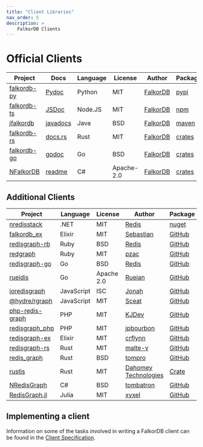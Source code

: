 ```yaml
---
title: "Client Libraries"
nav_order: 5
description: >
    FalkorDB Clients
---
```


# Official Clients

| Project                            | Docs                 | Language   | License    | Author                                      | Package                                  |
| -----------------------------------|--------------------- | ---------- | ---------- | ------------------------------------------- | ---------------------------------------- |
| [falkordb-py][falkordb-py-url]    |  [Pydoc][falkordb-py-docs]                   | Python     | MIT        | [FalkorDB][falkordb-url]                    | [pypi][falkordb-py-package]              |
| [falkordb-ts][falkordb-ts-url]    |  [JSDoc][falkordb-ts-docs] | Node.JS    | MIT        | [FalkorDB][falkordb-url]                    | [npm][falkordb-ts-package]               |
| [jfalkordb][jfalkordb-url]        |  [javadocs][jfalkordb-docs] | Java       | BSD        | [FalkorDB][falkordb-url]                    | [maven][jfalkordb-package]               |
| [falkordb-rs][falkordb-rs-url]    |  [docs.rs][falkordb-rs-docs]| Rust       | MIT        | [FalkorDB][falkordb-url]                    | [crates][falkordb-rs-package]             |
| [falkordb-go][falkordb-go-url]    |  [godoc][falkordb-go-docs] | Go       | BSD        | [FalkorDB][falkordb-url]                    | [crates][falkordb-go-package]             |
| [NFalkorDB][nfalkordb-url]        |  [readme][nfalkordb-docs]   | C#       | Apache-2.0        | [FalkorDB][falkordb-url]                    | [crates][nfalkordb-package]             |

## Additional Clients

| Project                                                   | Language   | License    | Author                                      | Package                                  |
| --------------------------------------------------------- | ---------- | ---------- | ------------------------------------------- | ---------------------------------------- |
| [nredisstack][nredisstack-url]                            | .NET       | MIT        | [Redis][redis-url]                          | [nuget][nredisstack-package]             |
| [falkordb_ex][falkordb_ex-url]                            | Elixir     | MIT        | [Sebastian][falkordb_ex-author]             | [GitHub][falkordb_ex-url]                |
| [redisgraph-rb][redisgraph-rb-url]                        | Ruby       | BSD        | [Redis][redisgraph-rb-author]               | [GitHub][redisgraph-rb-url]              |
| [redgraph][redgraph-url]                                  | Ruby       | MIT        | [pzac][redgraph-author]                     | [GitHub][redgraph-url]                   |
| [redisgraph-go][redisgraph-go-url]                        | Go         | BSD        | [Redis][redisgraph-go-author]               | [GitHub][redisgraph-go-url]              |
| [rueidis][rueidis-url]                                    | Go         | Apache 2.0 | [Rueian][rueidis-author]                    | [GitHub][rueidis-url]                    |
| [ioredisgraph][ioredisgraph-url]                          | JavaScript | ISC        | [Jonah][ioredisgraph-author]                | [GitHub][ioredisgraph-url]               |
| [@hydre/rgraph][rgraph-url]                               | JavaScript | MIT        | [Sceat][rgraph-author]                      | [GitHub][rgraph-url]                     |
| [php-redis-graph][php-redis-graph-url]                    | PHP        | MIT        | [KJDev][php-redis-graph-author]             | [GitHub][php-redis-graph-url]            |
| [redisgraph_php][redisgraph_php-url]                      | PHP        | MIT        | [jpbourbon][redisgraph_php-author]          | [GitHub][redisgraph_php-url]             |
| [redisgraph-ex][redisgraph-ex-url]                        | Elixir     | MIT        | [crflynn][redisgraph-ex-author]             | [GitHub][redisgraph-ex-url]              |
| [redisgraph-rs][redisgraph-rs-url]                        | Rust       | MIT        | [malte-v][redisgraph-rs-author]             | [GitHub][redisgraph-rs-url]              |
| [redis_graph][redis_graph-url]                            | Rust       | BSD        | [tompro][redis_graph-author]                | [GitHub][redis_graph-url]                |
| [rustis][rustis-url]                                      | Rust       | MIT        | [Dahomey Technologies][rustis-author]       | [Crate](https://crates.io/crates/rustis) |
| [NRedisGraph][NRedisGraph-url]                            | C#         | BSD        | [tombatron][NRedisGraph-author]             | [GitHub][NRedisGraph-url]                |
| [RedisGraph.jl][RedisGraph.jl-url]                        | Julia      | MIT        | [xyxel][RedisGraph.jl-author]               | [GitHub][RedisGraph.jl-url]              |

[redis-url]: https://redis.com
[falkordb-url]: https://www.falkordb.com

[falkordb-py-url]: https://github.com/falkordb/falkordb-py
[falkordb-py-package]: https://pypi.python.org/pypi/falkordb
[falkordb-py-docs]: https://falkordb-py.readthedocs.io/en/latest/

[jfalkordb-url]: https://github.com/falkordb/jfalkordb
[jfalkordb-package]: https://search.maven.org/artifact/com.falkordb/jfalkordb
[jfalkordb-docs]: https://www.javadoc.io/doc/com.falkordb/jfalkordb

[falkordb-ts-url]: https://github.com/falkordb/falkordb-ts
[falkordb-ts-package]: https://www.npmjs.com/package/falkordb
[falkordb-ts-docs]: https://www.npmjs.com/package/falkordb

[falkordb-rs-url]: https://github.com/falkordb/falkordb-rs
[falkordb-rs-package]: https://crates.io/crates/falkordb
[falkordb-rs-docs]: https://docs.rs/falkordb/latest/falkordb

[falkordb-go-url]: https://github.com/falkordb/falkordb-go
[falkordb-go-package]: https://github.com/falkordb/falkordb-go
[falkordb-go-docs]: https://pkg.go.dev/github.com/FalkorDB/falkordb-go

[nredisstack-url]: https://github.com/redis/nredisstack
[nredisstack-package]: https://www.nuget.org/packages/nredisstack/

[falkordb_ex-url]: https://github.com/georgfaust/falkordb_ex
[falkordb_ex-author]: https://github.com/georgfaust

[NFalkorDB-url]: https://github.com/falkordb/NFalkorDB
[NFalkorDB-package]: https://www.nuget.org/packages/NFalkorDB
[NFalkorDB-docs]: https://github.com/FalkorDB/NFalkorDB/blob/master/README.md

[node-redis-url]: https://github.com/redis/node-redis
[node-redis-package]: https://www.npmjs.com/package/redis

[redisgraph-rb-author]: https://redislabs.com
[redisgraph-rb-url]: https://github.com/RedisGraph/redisgraph-rb

[redgraph-author]: https://github.com/pzac
[redgraph-url]: https://github.com/pzac/redgraph

[redisgraph-go-author]: https://redislabs.com
[redisgraph-go-url]: https://github.com/RedisGraph/redisgraph-go

[rueidis-url]: https://github.com/rueian/rueidis
[rueidis-author]: https://github.com/rueian

[rgraph-author]: https://github.com/Sceat
[rgraph-url]: https://github.com/HydreIO/rgraph

[ioredisgraph-author]: https://github.com/Jonahss
[ioredisgraph-url]: https://github.com/Jonahss/ioredisgraph

[php-redis-graph-author]: https://github.com/kjdev
[php-redis-graph-url]: https://github.com/kjdev/php-redis-graph

[redisgraph_php-author]: https://github.com/jpbourbon
[redisgraph_php-url]: https://github.com/jpbourbon/redisgraph_php

[redisgraph-ex-author]: https://github.com/crflynn
[redisgraph-ex-url]: https://github.com/crflynn/redisgraph-ex

[redisgraph-rs-author]: https://github.com/malte-v
[redisgraph-rs-url]: https://github.com/malte-v/redisgraph-rs

[redis_graph-author]: https://github.com/tompro
[redis_graph-url]: https://github.com/tompro/redis_graph

[NRedisGraph-author]: https://github.com/tombatron
[NRedisGraph-url]: https://github.com/tombatron/NRedisGraph

[RedisGraph.jl-author]: https://github.com/xyxel
[RedisGraph.jl-url]: https://github.com/xyxel/RedisGraph.jl

[rustis-url]: https://github.com/dahomey-technologies/rustis
[rustis-author]: https://github.com/dahomey-technologies

## Implementing a client

Information on some of the tasks involved in writing a FalkorDB client can be found in the [Client Specification](/design/client_spec).
